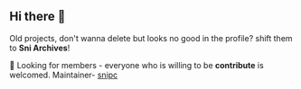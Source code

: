 ## Hi there 👋

Old projects, don't wanna delete but looks no good in the profile? shift them to **Sni Archives**!

🌈 Looking for members - everyone who is willing to be **contribute** is welcomed.
Maintainer- 
[snipc](http://snipc.me) 

<!--

**Here are some ideas to get you started:**

🙋‍♀️ A short introduction - what is your organization all about?
🌈 Contribution guidelines - how can the community get involved?
👩‍💻 Useful resources - where can the community find your docs? Is there anything else the community should know?
🍿 Fun facts - what does your team eat for breakfast?
🧙 Remember, you can do mighty things with the power of [Markdown](https://docs.github.com/github/writing-on-github/getting-started-with-writing-and-formatting-on-github/basic-writing-and-formatting-syntax)
-->
